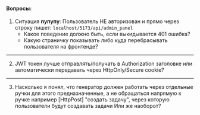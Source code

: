 #### Вопросы:

1. Ситуация **пупупу**: Пользователь НЕ авторизован и прямо через строку пишет:
    ```localhost/5173/api/admin_panel```
   - Какое поведение должно быть, если выкидывается 401 ошибка? 
   - Какую страничку показывать либо куда перебрасывать пользователя на фронтенде?
---
2. JWT токен лучше отправлять/получать в Authorization заголовке или автоматически передавать через HttpOnly/Secure cookie?
---
3. Насколько я понял, что генератор должен работать через отдельные ручки для этого предназначенные,
   а не обращаться напрямую к ручке например [HttpPost] "создать задачу", через которую пользователи будут создавать задачи
   Или же наоборот?